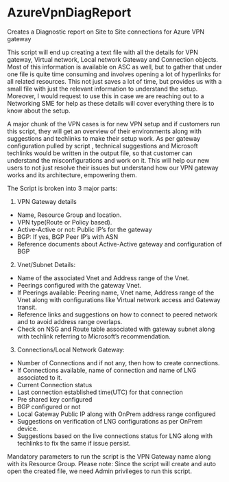 # AzureVpnDiagReport
Creates a Diagnostic report on Site to Site connections for Azure VPN gateway

This script will end up creating a text file with all the details for VPN gateway, Virtual network, Local network Gateway and Connection objects.
Most of this information is available on ASC as well, but to gather that under one file is quite time consuming and involves opening a lot of hyperlinks for all related resources.
This not just saves a lot of time, but provides us with a small file with just the relevant information to understand the setup.
Moreover, I would request to use this in case we are reaching out to a Networking SME for help as these details will cover everything there is to know about the setup.

A major chunk of the VPN cases is for new VPN setup and if customers run this script, they will get an overview of their environments along with suggestions and techlinks to make their setup work.
As per gateway configuration pulled by script , technical suggestions and Microsoft techlinks would be written in the output file, so that customer can understand the misconfigurations and work on it.
This will help our new users to not just resolve their issues but understand how our VPN gateway works and its architecture, empowering them.


The Script is broken into 3 major parts:

1.	VPN Gateway details
-	Name, Resource Group and location.
-	VPN type(Route or Policy based).
-	Active-Active or not: Public IP’s for the gateway
-	BGP: If yes, BGP Peer IP’s with ASN
-	Reference documents about Active-Active gateway and configuration of BGP

2.	Vnet/Subnet Details:
-	Name of the associated Vnet and Address range of the Vnet.
-	Peerings configured with the gateway Vnet.
-	If Peerings available: Peering name, Vnet name, Address range of the Vnet along with configurations like Virtual network access and Gateway transit.
-	Reference links and suggestions on how to connect to peered network and to avoid address range overlaps.
-	Check on NSG and Route table associated with gateway subnet along with techlink referring to Microsoft’s recommendation.

3.	Connections/Local Network Gateway:
-	Number of Connections and if not any, then how to create connections.
-	If Connections available, name of connection and name of LNG associated to it.
-	Current Connection status
-	Last connection established time(UTC) for that connection
-	Pre shared key configured
-	BGP configured or not
-	Local Gateway Public IP along with OnPrem address range configured
-	Suggestions on verification of LNG configurations as per OnPrem device.
-	Suggestions based on the live connections status for LNG along with techlinks to fix the same if issue persist.

Mandatory parameters to run the script is the VPN Gateway name along with its Resource Group.
Please note: Since the script will create and auto open the created file, we need Admin privileges to run this script.
